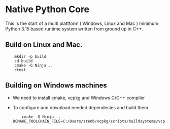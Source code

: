 # Native Python Core

This is the start of a multi plattform ( Windows, Linux and Mac ) minimum Python 3.15 based runtime system written from ground up in C++.

## Build on Linux and Mac.

```
    mkdir -p build
    cd build
    cmake -G Ninja ..
    ctest
```

## Building on Windows machines

- We need to install cmake, vcpkg and Windows C/C++ compiler


- To configure and download needed dependecies and build them

    ```
        cmake -G Ninja .. -DCMAKE_TOOLCHAIN_FILE=C:/Users/stenb/vcpkg/scripts/buildsystems/vcpkg.cmake
    ```
